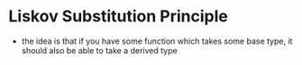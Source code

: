 # Liskov Substitution Principle

-   the idea is that if you have some function which takes some base type, it should also be able to take a derived type
